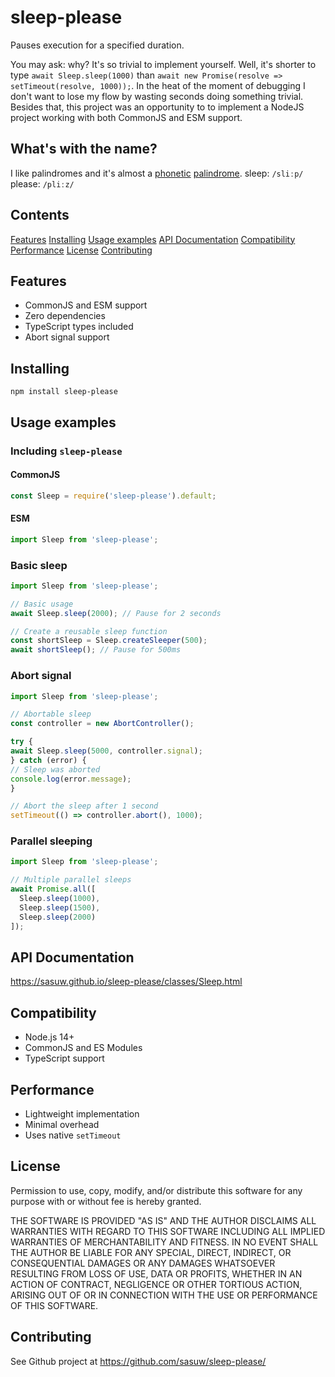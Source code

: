 # sleep-please

Pauses execution for a specified duration. 

You may ask: why? It's so trivial to implement yourself. Well, it's shorter to type `await Sleep.sleep(1000)` than 
`await new Promise(resolve => setTimeout(resolve, 1000));`. In the heat of the moment of debugging I don't want to
lose my flow by wasting seconds doing something trivial. Besides that, this project was an opportunity to 
to implement a NodeJS project working with both CommonJS and ESM support.

## What's with the name?

I like palindromes and it's almost a [phonetic](https://en.wikipedia.org/wiki/International_Phonetic_Alphabet) [palindrome](https://en.wikipedia.org/wiki/Palindrome).
sleep: `/sliːp/`
please: `/pliːz/`

## Contents

[Features](#features)
[Installing](#installing)
[Usage examples](#usage-examples)
[API Documentation](#api-documentation)
[Compatibility](#compatibility)
[Performance](#performance)
[License](#license)
[Contributing](#contributing)


## Features

* CommonJS and ESM support
* Zero dependencies
* TypeScript types included
* Abort signal support

## Installing

```
npm install sleep-please
```

## Usage examples

### Including `sleep-please`

#### CommonJS

```typescript
const Sleep = require('sleep-please').default;
```

#### ESM

```typescript
import Sleep from 'sleep-please';
```

### Basic sleep

```typescript
import Sleep from 'sleep-please';

// Basic usage
await Sleep.sleep(2000); // Pause for 2 seconds

// Create a reusable sleep function
const shortSleep = Sleep.createSleeper(500);
await shortSleep(); // Pause for 500ms
```

### Abort signal

```typescript
import Sleep from 'sleep-please';

// Abortable sleep
const controller = new AbortController();

try {
await Sleep.sleep(5000, controller.signal);
} catch (error) {
// Sleep was aborted
console.log(error.message);
}

// Abort the sleep after 1 second
setTimeout(() => controller.abort(), 1000);
```

### Parallel sleeping

```typescript
import Sleep from 'sleep-please';

// Multiple parallel sleeps
await Promise.all([
  Sleep.sleep(1000),
  Sleep.sleep(1500),
  Sleep.sleep(2000)
]);
```

## API Documentation

https://sasuw.github.io/sleep-please/classes/Sleep.html

## Compatibility
- Node.js 14+
- CommonJS and ES Modules
- TypeScript support

## Performance
- Lightweight implementation
- Minimal overhead
- Uses native `setTimeout`

## License

Permission to use, copy, modify, and/or distribute this software for any purpose with or without fee is hereby granted.

THE SOFTWARE IS PROVIDED "AS IS" AND THE AUTHOR DISCLAIMS ALL WARRANTIES WITH REGARD TO THIS SOFTWARE INCLUDING ALL IMPLIED WARRANTIES OF MERCHANTABILITY AND FITNESS. IN NO EVENT SHALL THE AUTHOR BE LIABLE FOR ANY SPECIAL, DIRECT, INDIRECT, OR CONSEQUENTIAL DAMAGES OR ANY DAMAGES WHATSOEVER RESULTING FROM LOSS OF USE, DATA OR PROFITS, WHETHER IN AN ACTION OF CONTRACT, NEGLIGENCE OR OTHER TORTIOUS ACTION, ARISING OUT OF OR IN CONNECTION WITH THE USE OR PERFORMANCE OF THIS SOFTWARE.

## Contributing

See Github project at https://github.com/sasuw/sleep-please/